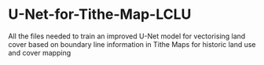 # U-Net-for-Tithe-Map-LCLU
All the files needed to train an improved U-Net model for vectorising land cover based on boundary line information in Tithe Maps for historic land use and cover mapping
